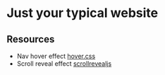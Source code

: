 # Just your typical website


## Resources
- Nav hover effect [hover.css](https://ianlunn.github.io/Hover/)
- Scroll reveal effect [scrollrevealjs](https://scrollrevealjs.org/)